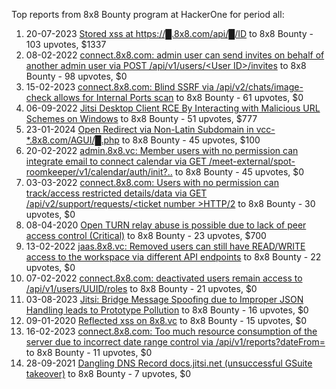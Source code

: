 Top reports from 8x8 Bounty program at HackerOne for period all:

1. 20-07-2023 [Stored xss at https://█.8x8.com/api/█/ID](https://hackerone.com/reports/2078490) to 8x8 Bounty - 103 upvotes, $1337
2. 08-02-2022 [connect.8x8.com: admin user can send invites on behalf of another admin user via POST /api/v1/users/\<User ID\>/invites](https://hackerone.com/reports/1474536) to 8x8 Bounty - 98 upvotes, $0
3. 15-02-2023 [connect.8x8.com: Blind SSRF via /api/v2/chats/image-check allows for Internal Ports scan](https://hackerone.com/reports/1875484) to 8x8 Bounty - 61 upvotes, $0
4. 06-09-2022 [Jitsi Desktop Client RCE By Interacting with Malicious URL Schemes on Windows](https://hackerone.com/reports/1692603) to 8x8 Bounty - 51 upvotes, $777
5. 23-01-2024 [Open Redirect via Non-Latin Subdomain in vcc-*.8x8.com/AGUI/█.php](https://hackerone.com/reports/2331473) to 8x8 Bounty - 45 upvotes, $100
6. 20-02-2022 [admin.8x8.vc: Member users with no permission can integrate email to connect calendar via GET /meet-external/spot-roomkeeper/v1/calendar/auth/init?..](https://hackerone.com/reports/1486310) to 8x8 Bounty - 45 upvotes, $0
7. 03-03-2022 [connect.8x8.com: Users with no permission can track/access restricted details/data via GET /api/v2/support/requests/\<ticket number \>HTTP/2](https://hackerone.com/reports/1499114) to 8x8 Bounty - 30 upvotes, $0
8. 08-04-2020 [Open TURN relay abuse is possible due to lack of peer access control (Critical)](https://hackerone.com/reports/843256) to 8x8 Bounty - 23 upvotes, $700
9. 13-02-2022 [jaas.8x8.vc: Removed users can still have READ/WRITE access to the workspace via different API endpoints](https://hackerone.com/reports/1479894) to 8x8 Bounty - 22 upvotes, $0
10. 07-02-2022 [connect.8x8.com: deactivated users remain access to /api/v1/users/UUID/roles](https://hackerone.com/reports/1473071) to 8x8 Bounty - 21 upvotes, $0
11. 03-08-2023 [Jitsi: Bridge Message Spoofing due to Improper JSON Handling leads to Prototype Pollution](https://hackerone.com/reports/2095061) to 8x8 Bounty - 16 upvotes, $0
12. 09-01-2020 [Reflected xss on 8x8.vc](https://hackerone.com/reports/771110) to 8x8 Bounty - 15 upvotes, $0
13. 16-02-2023 [connect.8x8.com: Too much resource consumption of the server due to incorrect date range control via /api/v1/reports?dateFrom=](https://hackerone.com/reports/1877185) to 8x8 Bounty - 11 upvotes, $0
14. 28-09-2021 [Dangling DNS Record docs.jitsi.net (unsuccessful GSuite takeover)](https://hackerone.com/reports/1354066) to 8x8 Bounty - 7 upvotes, $0
